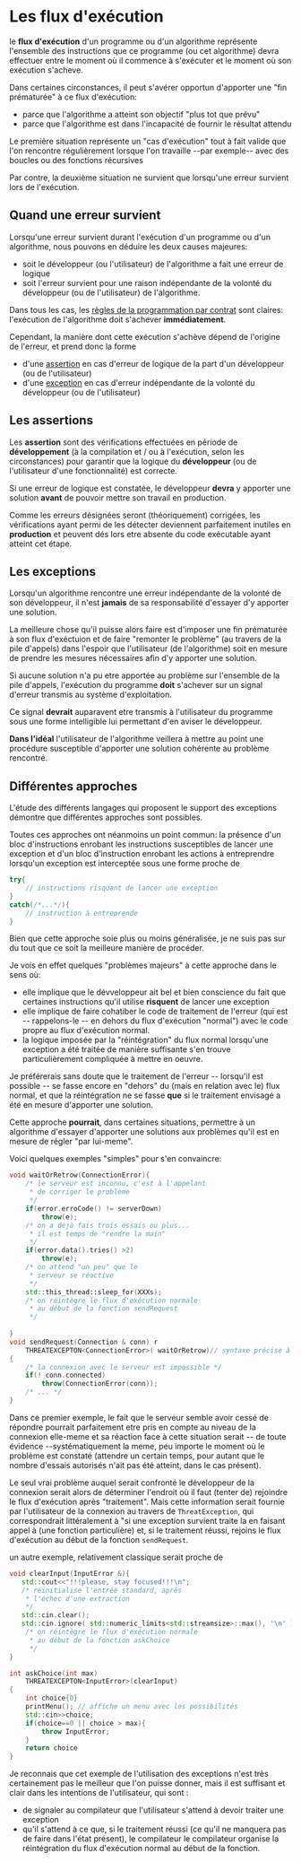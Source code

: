 <a id="top"></id>
# Les flux d'exécution

le **flux d'exécution** d'un programme ou d'un algorithme représente l'ensemble des instructions
que ce programme (ou cet algorithme) devra effectuer entre le moment où il commence à s'exécuter
et le moment où son exécution s'acheve.

Dans certaines circonstances, il peut s'avérer opportun d'apporter une "fin prématurée" à ce flux
d'exécution:

- parce que l'algorithme a atteint son objectif "plus tot que prévu"
- parce que l'algorithme est dans l'incapacité de fournir le résultat attendu

Le première situation représente un "cas d'exécution" tout à fait valide que l'on rencontre régulièrement 
lorsque l'on travaille --par exemple-- avec des boucles ou des fonctions récursives

Par contre, la deuxième situation ne survient que lorsqu'une erreur survient lors de l'exécution.

<a id="breaking_stream"></a>
## Quand une erreur survient

Lorsqu'une erreur survient durant l'exécution d'un programme ou d'un algorithme, nous pouvons 
en déduire les deux causes majeures:

- soit le développeur (ou l'utilisateur) de l'algorithme a fait une erreur de logique
- soit l'erreur survient pour une raison indépendante de la volonté du développeur 
  (ou de l'utilisateur) de l'algorithme.

Dans tous les cas, les [règles de la programmation par contrat](ppc.md#rules) sont claires:
l'exécution de l'algorithme doit s'achever **immédiatement**.

Cependant, la manière dont cette exécution s'achève dépend de l'origine de l'erreur, et prend
donc la forme
- d'une [assertion](#assert) en cas d'erreur de logique de la part d'un développeur (ou de l'utilisateur)
- d'une [exception](#exception) en cas d'erreur indépendante de la volonté du développeur (ou de l'utilisateur)

<a id="assert"></a>
## Les assertions

Les **assertion** sont des vérifications effectuées en période de **développement** (à la compilation 
et / ou à l'exécution, selon les circonstances) pour garantir que la logique du **développeur** (ou de
l'utilisateur d'une fonctionnalité) est correcte.

Si une erreur de logique est constatée, le développeur **devra** y apporter une solution **avant** de pouvoir
mettre son travail en production.

Comme les erreurs désignées seront (théoriquement) corrigées, les vérifications ayant permi de les détecter
deviennent parfaitement inutiles en **production** et peuvent dés lors etre absente du code exécutable ayant
atteint cet étape.

<a id="exception"></a>
## Les exceptions

Lorsqu'un algorithme rencontre une erreur indépendante de la volonté de son développeur, il n'est **jamais**
de sa responsabilité d'essayer d'y apporter une solution.

La meilleure chose qu'il puisse alors faire est d'imposer une fin prématurée à son flux d'exéctuion et de
faire "remonter le problème" (au travers de la pile d'appels) dans l'espoir que l'utilisateur (de l'algorithme)
soit en mesure de prendre les mesures nécessaires afin d'y apporter une solution.

Si aucune solution n'a pu etre apportée au problème sur l'ensemble de la pile d'appels, l'exécution du programme
**doit** s'achever sur un signal d'erreur transmis au système d'exploitation.

Ce signal **devrait** auparavent etre transmis à l'utilisateur du programme sous une forme intelligible lui permettant
d'en aviser le développeur.

**Dans l'idéal** l'utilisateur de l'algorithme veillera à mettre au point une procédure susceptible d'apporter une
solution cohérente au problème rencontré.

<a id="approach"></a>
## Différentes approches

L'étude des différents langages qui proposent le support des exceptions démontre que différentes approches sont possibles.

Toutes ces approches ont néanmoins un point commun: la présence d'un bloc d'instructions enrobant les instructions susceptibles 
de lancer une exception et d'un bloc d'instruction enrobant les actions à entreprendre lorsqu'un exception est interceptée
sous une forme proche de

```cpp
try{
    // instructions risquant de lancer une exception
}
catch(/*...*/){
    // instruction à entreprende
}
```

Bien que cette approche soie plus ou moins généralisée, je ne suis pas sur du tout que ce soit
la meilleure manière de procéder.

Je vois en effet quelques "problèmes majeurs" à cette approche dans le sens où:
- elle implique que le dévveloppeur ait bel et bien conscience du fait que certaines instructions 
  qu'il utilise **risquent** de lancer une exception
- elle implique de faire cohatiber le code de traitement de l'erreur (qui est -- rappelons-le --
  en dehors du flux d'exécution "normal") avec le code propre au flux d'exécution normal.
- la logique imposée par la "réintégration" du flux normal lorsqu'une exception a été traitée
  de manière suffisante s'en trouve particulièrement compliquée à mettre en oeuvre.
  
Je préférerais sans doute que le traitement de l'erreur -- lorsqu'il est possible -- se fasse
encore en "dehors" du (mais en relation avec le) flux normal, et que la réintégration ne se fasse
**que** si le traitement envisagé a été en mesure d'apporter une solution.

Cette approche **pourrait**, dans certaines situations, permettre à un algorithme d'essayer
d'apporter une solutions aux problèmes qu'il est en mesure de régler "par lui-meme".

Voici quelques exemples "simples" pour s'en convaincre:


```cpp
void waitOrRetrow(ConnectionError){
    /* le serveur est inconnu, c'est à l'appelant
     * de corriger le problème
     */
    if(error.erroCode() != serverDown)
        throw(e);
    /* on a déjà fais trois essais ou plus...
     * il est temps de "rendre la main"
     */
    if(error.data().tries() >2)
        throw(e);
    /* on attend "un peu" que le
     * serveur se réactive
     */
    std::this_thread::sleep_for(XXXs);
    /* on réintègre le flux d'exécution normale
     * au début de la fonction sendRequest
     */
    
}
void sendRequest(Connection & conn) r
    THREATEXCEPTON<ConnectionError>( waitOrRetrow)// syntaxe précise à défini
{
    /* la connexion avec le serveur est impossible */
    if(! conn.connected)
        throw(ConnectionError(conn));
    /* ... */
}
```
Dans ce premier exemple, le fait que le serveur semble avoir cessé de répondre pourrait parfaitement
etre pris en compte au niveau de la connexion elle-meme et sa réaction face à cette situation
serait -- de toute évidence --systématiquement la meme, peu importe le moment où le problème
est constaté (attendre un certain temps, pour autant que le nombre d'essais autorisés n'ait pas
été atteint, dans le cas présent).

Le seul vrai problème auquel serait confronté le développeur de la connexion serait alors de déterminer
l'endroit où il faut (tenter de) rejoindre le flux d'exécution après "traitement".  Mais cette
information serait fournie par l'utilisateur de la connexion au travers de `ThreatException`, qui correspondrait
littéralement à "si une exception survient traite la en faisant appel à (une fonction particulière) et, 
si le traitement réussi, rejoins le flux d'exécution au début de la fonction `sendRequest`.

un autre exemple, relativement classique serait proche de

```cpp
void clearInput(InputError &){
   std::cout<<"!!!please, stay focused!!!\n";
   /* réinitialise l'entrée standard, après
    * l'échec d'une extraction
    */
   std::cin.clear();
   std::cin.ignore( std::numeric_limits<std::streamsize>::max(), '\n' ); 
    /* on réintègre le flux d'exécution normale
     * au début de la fonction askChoice
     */
}

int askChoice(int max)
    THREATEXCEPTON<InputError>(clearInput)
{
    int choice{0}
    printMenu(); // affiche un menu avec les possibilités
    std::cin>>choice;
    if(choice==0 || choice > max){
        throw InputError;
    }
    return choice
}
```
Je reconnais que cet exemple de l'utilisation des exceptions n'est très certainement 
pas le meilleur que l'on puisse donner, mais il est suffisant et clair dans les intentions
de l'utilisateur, qui sont :
- de signaler au compilateur que l'utilisateur s'attend à devoir traiter une exception 
- qu'il s'attend à ce que, si le traitement réussi (ce qu'il ne manquera pas de faire
  dans l'état présent), le compilateur le compilateur organise la réintégration du
  flux d'exécution normal au début de la fonction.
